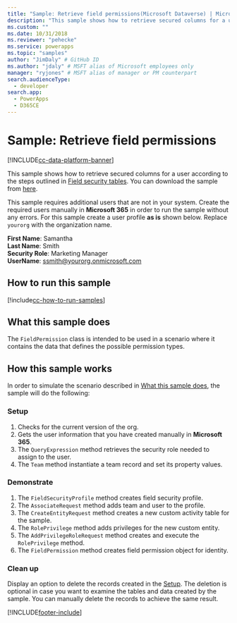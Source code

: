 ```yaml
---
title: "Sample: Retrieve field permissions(Microsoft Dataverse) | Microsoft Docs" # Intent and product brand in a unique string of 43-59 chars including spaces
description: "This sample shows how to retrieve secured columns for a user" # 115-145 characters including spaces. This abstract displays in the search result.
ms.custom: ""
ms.date: 10/31/2018
ms.reviewer: "pehecke"
ms.service: powerapps
ms.topic: "samples"
author: "JimDaly" # GitHub ID
ms.author: "jdaly" # MSFT alias of Microsoft employees only
manager: "ryjones" # MSFT alias of manager or PM counterpart
search.audienceType: 
  - developer
search.app: 
  - PowerApps
  - D365CE
---
```

# Sample: Retrieve field permissions

[!INCLUDE[cc-data-platform-banner](../../../../includes/cc-data-platform-banner.md)]


This sample shows how to retrieve secured columns for a user according to the steps outlined in [Field security tables](/dynamics365/customer-engagement/developer/field-security-entities). You can download the sample from [here](https://github.com/Microsoft/PowerApps-Samples/tree/master/cds/orgsvc/C%23/RetrieveFieldPermission).

This sample requires additional users that are not in your system. Create the required users manually in **Microsoft 365** in order to run the sample without any errors. For this sample create a user profile **as is** shown below. Replace `yourorg` with the organization name.

**First Name**: Samantha <br/>
**Last Name**: Smith<br/>
**Security Role**: Marketing Manager<br/>
**UserName**: ssmith@yourorg.onmicrosoft.com<br/>

## How to run this sample

[!include[cc-how-to-run-samples](../../includes/cc-how-to-run-samples.md)]

## What this sample does

The `FieldPermission` class is intended to be used in a scenario where it contains the data that defines the possible permission types.

## How this sample works

In order to simulate the scenario described in [What this sample does](#what-this-sample-does), the sample will do the following:

### Setup

1. Checks for the current version of the org.
1. Gets the user information that you have created manually in **Microsoft 365**.
1. The `QueryExpression` method retrieves the security role needed to assign to the user.
1. The `Team` method instantiate a team record and set its property values.

### Demonstrate

1. The `FieldSecurityProfile` method creates field security profile.
1. The `AssociateRequest` method adds team and user to the profile.
1. The `CreateEntityRequest` method creates a new custom activity table for the sample.
1. The `RolePrivilege` method adds privileges for the new custom entity.
1. The `AddPrivilegeRoleRequest` method creates and execute the `RolePrivilege` method.
1. The `FieldPermission` method creates field permission object for identity.

### Clean up

Display an option to delete the records created in the [Setup](#setup). The deletion is optional in case you want to examine the tables and data created by the sample. You can manually delete the records to achieve the same result.


[!INCLUDE[footer-include](../../../../includes/footer-banner.md)]